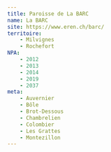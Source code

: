```yaml
---
title: Paroisse de La BARC
name: La BARC
site: https://www.eren.ch/barc/
territoire:
    - Milvignes
    - Rochefort
NPA:
    - 2012
    - 2013
    - 2014
    - 2019
    - 2037
meta:
    - Auvernier
    - Bôle
    - Brot-Dessous
    - Chambrelien
    - Colombier
    - Les Grattes
    - Montezillon
---
```

